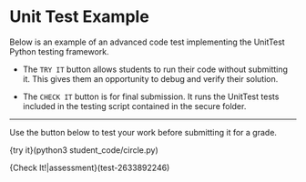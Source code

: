 # Unit Test Example

Below is an example of an advanced code test implementing the UnitTest Python testing framework.

- The `TRY IT` button allows students to run their code without submitting it. This gives them an opportunity to debug and verify their solution.
  
- The `CHECK IT` button is for final submission. It runs the UnitTest tests included in the testing script contained in the secure folder.


---

Use the button below to test your work before submitting it for a grade.

{try it}(python3 student_code/circle.py)



{Check It!|assessment}(test-2633892246)
